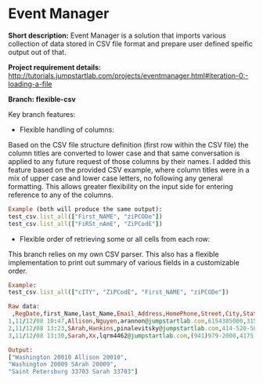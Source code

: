 # Event Manager

**Short description:** Event Manager is a solution that imports various collection of data stored in CSV file format and prepare user defined speific output out of that.

**Project requirement details:** http://tutorials.jumpstartlab.com/projects/eventmanager.html#iteration-0:-loading-a-file

**Branch: flexible-csv**

Key branch features:
* Flexible handling of columns:

Based on the CSV file structure definition (first row within the CSV file) the column titles are converted to lower case and that same conversation is applied to any future request of those columns by their names. I added this feature based on the provided CSV example, where column titles were in a mix of upper case and lower case letters, no following any general formatting. This allows greater flexibility on the input side for entering reference to any of the columns.
```ruby
Example (both will produce the same output):
test_csv.list_all(["First_NAME", "ziPCODe"])
test_csv.list_all(["FiRSt_nAmE", "ZiPCodE"])
```
* Flexible order of retrieving some or all cells from each row:

This branch relies on my own CSV parser. This also has a flexible implementation to print out summary of various fields in a customizable order.

```ruby
Example:
test_csv.list_all(["cITY", "ZiPCodE", "First_NAME", "ziPCODe"])
```

```ruby
Raw data:
 ,RegDate,first_Name,last_Name,Email_Address,HomePhone,Street,City,State,Zipcode
1,11/12/08 10:47,Allison,Nguyen,arannon@jumpstartlab.com,6154385000,3155 19th St NW,Washington,DC,20010
2,11/12/08 13:23,SArah,Hankins,pinalevitsky@jumpstartlab.com,414-520-5000,2022 15th Street NW,Washington,DC,20009
3,11/12/08 13:30,Sarah,Xx,lqrm4462@jumpstartlab.com,(941)979-2000,4175 3rd Street North,Saint Petersburg,FL,33703
```
```ruby
Output:
["Washington 20010 Allison 20010",
"Washington 20009 SArah 20009",
"Saint Petersburg 33703 Sarah 33703"]
```
